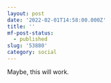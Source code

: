```yaml
---
layout: post
date: '2022-02-01T14:58:00.000Z'
title: ''
mf-post-status:
  - published
slug: '53880'
category: social
---
```

Maybe, this will work.
